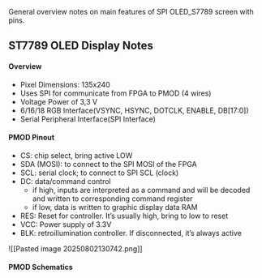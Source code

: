 General overview notes on main features of SPI OLED_S7789 screen with pins.

## ST7789 OLED Display Notes
#### Overview
- Pixel Dimensions: 135x240
- Uses SPI for communicate from FPGA to PMOD (4 wires)
- Voltage Power of 3,3 V
- 6/16/18 RGB Interface(VSYNC, HSYNC, DOTCLK, ENABLE, DB[17:0])
- Serial Peripheral Interface(SPI Interface)
#### PMOD Pinout
- CS: chip select, bring active LOW
- SDA (MOSI): to connect to the SPI MOSI of the FPGA
- SCL: serial clock; to connect to SPI SCL (clock)
- DC: data/command control
	- if high, inputs are interpreted as a command and will be decoded and written to corresponding command register
	- if low, data is written to graphic display data RAM
- RES: Reset for controller. It’s usually high, bring to low to reset
- VCC: Power supply of 3.3V
- BLK: retroillumination controller. If disconnected, it’s always active

![[Pasted image 20250802130742.png]]
#### PMOD Schematics
